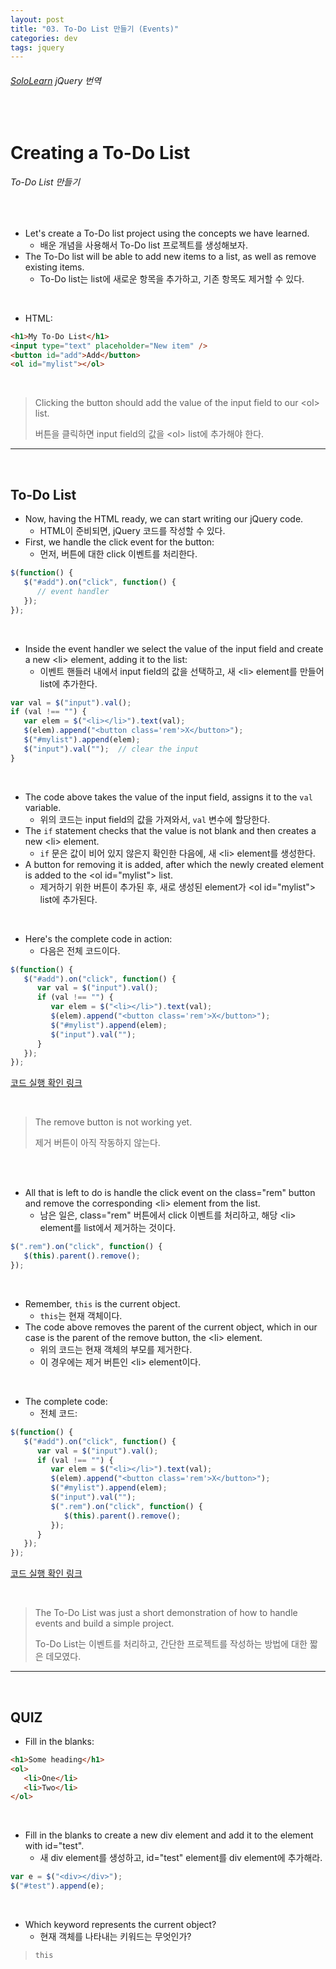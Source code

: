 ```yaml
---
layout: post
title: "03. To-Do List 만들기 (Events)"
categories: dev
tags: jquery
---
```


###### [SoloLearn](https://www.sololearn.com/) jQuery 번역

<br>

# Creating a To-Do List

###### To-Do List 만들기

<br>

- Let's create a To-Do list project using the concepts we have learned.
  - 배운 개념을 사용해서 To-Do list 프로젝트를 생성해보자.
- The To-Do list will be able to add new items to a list, as well as remove existing items.
  - To-Do list는 list에 새로운 항목을 추가하고, 기존 항목도 제거할 수 있다.

<br>

- HTML:

```html
<h1>My To-Do List</h1>
<input type="text" placeholder="New item" />
<button id="add">Add</button>
<ol id="mylist"></ol>
```

<br>

> Clicking the button should add the value of the input field to our \<ol> list.
>
> 버튼을 클릭하면 input field의 값을 \<ol> list에 추가해야 한다.

------

<br>

## To-Do List

- Now, having the HTML ready, we can start writing our jQuery code.
  - HTML이 준비되면, jQuery 코드를 작성할 수 있다.
- First, we handle the click event for the button:
  - 먼저, 버튼에 대한 click 이벤트를 처리한다.

```js
$(function() {
   $("#add").on("click", function() {
      // event handler
   });
});
```

<br>

- Inside the event handler we select the value of the input field and create a new \<li> element, adding it to the list:
  - 이벤트 핸들러 내에서 input field의 값을 선택하고, 새 \<li> element를 만들어 list에 추가한다.

```js
var val = $("input").val();
if (val !== "") {
   var elem = $("<li></li>").text(val);
   $(elem).append("<button class='rem'>X</button>");
   $("#mylist").append(elem);
   $("input").val("");	// clear the input
}
```

<br>

- The code above takes the value of the input field, assigns it to the `val` variable.
  - 위의 코드는 input field의 값을 가져와서, `val` 변수에 할당한다.
- The `if` statement checks that the value is not blank and then creates a new \<li> element.
  - `if` 문은 값이 비어 있지 않은지 확인한 다음에, 새 \<li> element를 생성한다.
- A button for removing it is added, after which the newly created element is added to the \<ol id="mylist"> list.
  - 제거하기 위한 버튼이 추가된 후, 새로 생성된 element가 \<ol id="mylist"> list에 추가된다.

<br>

- Here's the complete code in action:
  - 다음은 전체 코드이다.

```js
$(function() {
   $("#add").on("click", function() {
      var val = $("input").val();
      if (val !== "") {
         var elem = $("<li></li>").text(val);
         $(elem).append("<button class='rem'>X</button>");
         $("#mylist").append(elem);
         $("input").val("");
      }
   });
});
```

[코드 실행 확인 링크](https://code.sololearn.com/1133/#js)

<br>

> The remove button is not working yet.
>
> 제거 버튼이 아직 작동하지 않는다.

<br>

<br>

- All that is left to do is handle the click event on the class="rem" button and remove the corresponding \<li> element from the list.
  - 남은 일은, class="rem" 버튼에서 click 이벤트를 처리하고, 해당 \<li> element를 list에서 제거하는 것이다.

```js
$(".rem").on("click", function() {
   $(this).parent().remove();
});
```

<br>

- Remember, `this` is the current object.
  - `this`는 현재 객체이다.
- The code above removes the parent of the current object, which in our case is the parent of the remove button, the \<li> element.
  - 위의 코드는 현재 객체의 부모를 제거한다.
  - 이 경우에는 제거 버튼인 \<li> element이다.

<br>

- The complete code:
  - 전체 코드:

```js
$(function() {
   $("#add").on("click", function() {
      var val = $("input").val();
      if (val !== "") {
         var elem = $("<li></li>").text(val);
         $(elem).append("<button class='rem'>X</button>");
         $("#mylist").append(elem);
         $("input").val("");
         $(".rem").on("click", function() {
            $(this).parent().remove();
         });
      }
   });
});
```

[코드 실행 확인 링크](https://code.sololearn.com/1134/#js)

<br>

> The To-Do List was just a short demonstration of how to handle events and build a simple project.
>
> To-Do List는 이벤트를 처리하고, 간단한 프로젝트를 작성하는 방법에 대한 짧은 데모였다.

------

<br>

## QUIZ

- Fill in the blanks:

```html
<h1>Some heading</h1>
<ol>
   <li>One</li>
   <li>Two</li>
</ol>
```

<br>

- Fill in the blanks to create a new div element and add it to the element with id="test".
  - 새 div element를 생성하고, id="test" element를 div element에 추가해라.

```js
var e = $("<div></div>");
$("#test").append(e);
```

<br>

- Which keyword represents the current object?
  - 현재 객체를 나타내는 키워드는 무엇인가?

> `this`

<br>
